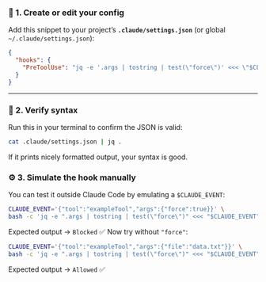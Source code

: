 ### 🧩 1. Create or edit your config

Add this snippet to your project’s **`.claude/settings.json`** (or global `~/.claude/settings.json`):

```json
{
  "hooks": {
    "PreToolUse": "jq -e '.args | tostring | test(\"force\")' <<< \"$CLAUDE_EVENT\" && exit 1 || exit 0"
  }
}
```

---

### 🧪 2. Verify syntax

Run this in your terminal to confirm the JSON is valid:

```bash
cat .claude/settings.json | jq .
```

If it prints nicely formatted output, your syntax is good.


### ⚙️ 3. Simulate the hook manually

You can test it outside Claude Code by emulating a `$CLAUDE_EVENT`:

```bash
CLAUDE_EVENT='{"tool":"exampleTool","args":{"force":true}}' \
bash -c 'jq -e ".args | tostring | test(\"force\")" <<< "$CLAUDE_EVENT" && echo "Blocked" || echo "Allowed"'
```

Expected output → `Blocked` ✅
Now try without `"force"`:

```bash
CLAUDE_EVENT='{"tool":"exampleTool","args":{"file":"data.txt"}}' \
bash -c 'jq -e ".args | tostring | test(\"force\")" <<< "$CLAUDE_EVENT" && echo "Blocked" || echo "Allowed"'
```

Expected output → `Allowed` ✅
